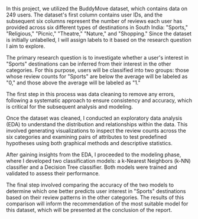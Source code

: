 In this project, we utilized the BuddyMove dataset, which contains data on 249 users. The dataset's first column contains user IDs, and the subsequent six columns represent the number of reviews each user has provided across six different types of destinations in South India: "Sports," "Religious," "Picnic," "Theatre," "Nature," and "Shopping." Since the dataset is initially unlabelled, I will assign labels to it based on the research question I aim to explore.

The primary research question is to investigate whether a user's interest in "Sports" destinations can be inferred from their interest in the other categories. For this purpose, users will be classified into two groups: those whose review counts for "Sports" are below the average will be labeled as "0," and those above the average will be labeled as "1."

The first step in this process was data cleaning to remove any errors, following a systematic approach to ensure consistency and accuracy, which is critical for the subsequent analysis and modeling.

Once the dataset was cleaned, I conducted an exploratory data analysis (EDA) to understand the distribution and relationships within the data. This involved generating visualizations to inspect the review counts across the six categories and examining pairs of attributes to test predefined hypotheses using both graphical methods and descriptive statistics.

After gaining insights from the EDA, I proceeded to the modeling phase, where I developed two classification models: a k-Nearest Neighbors (k-NN) classifier and a Decision Tree classifier. Both models were trained and validated to assess their performance.

The final step involved comparing the accuracy of the two models to determine which one better predicts user interest in "Sports" destinations based on their review patterns in the other categories. The results of this comparison will inform the recommendation of the most suitable model for this dataset, which will be presented at the conclusion of the report.
